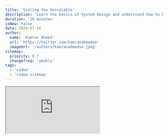 ```yaml
---
title: 'Scaling the Unscalable'
description: 'Learn the basics of System Design and understand how to build a scalable application.'
duration: '10 minutes'
isNew: false
date: 2020-07-26
author:
  name: 'Kamran Ahmed'
  url: 'https://twitter.com/kamranahmedse'
  imageUrl: '/authors/kamranahmedse.jpeg'
sitemap:
  priority: 0.7
  changefreq: 'weekly'
tags:
  - 'video'
  - 'video-sitemap'
---
```


<iframe class="w-full aspect-video mb-5" src="https://www.youtube.com/embed/a2rcgzludDU" title="Scaling the Unscalable"></iframe>
